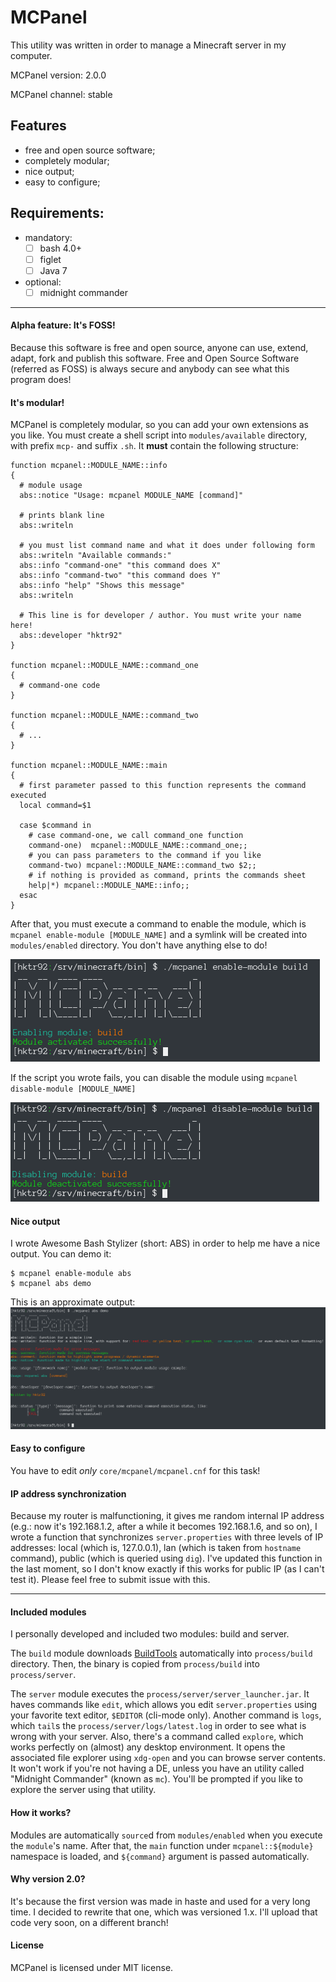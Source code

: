 MCPanel
=======

This utility was written in order to manage a Minecraft server in my computer.



MCPanel version: 2.0.0

MCPanel channel: stable

## Features
- free and open source software;
- completely modular;
- nice output;
- easy to configure;

## Requirements:
- mandatory:
  - [ ] bash 4.0+
  - [ ] figlet
  - [ ] Java 7

- optional:
  - [ ] midnight commander

--------

#### Alpha feature: It's FOSS!
Because this software is free and open source, anyone can use, extend, adapt, fork and publish this software.
Free and Open Source Software (referred as FOSS) is always secure and anybody can see what this program does!

#### It's modular!
MCPanel is completely modular, so you can add your own extensions as you like. You must create a shell script
into `modules/available` directory, with prefix `mcp-` and suffix `.sh`. It **must** contain the following
structure:
```shell
function mcpanel::MODULE_NAME::info
{
  # module usage
  abs::notice "Usage: mcpanel MODULE_NAME [command]"

  # prints blank line
  abs::writeln

  # you must list command name and what it does under following form
  abs::writeln "Available commands:"
  abs::info "command-one" "this command does X"
  abs::info "command-two" "this command does Y"
  abs::info "help" "Shows this message"
  abs::writeln

  # This line is for developer / author. You must write your name here!
  abs::developer "hktr92"
}

function mcpanel::MODULE_NAME::command_one
{
  # command-one code
}

function mcpanel::MODULE_NAME::command_two
{
  # ...
}

function mcpanel::MODULE_NAME::main
{
  # first parameter passed to this function represents the command executed
  local command=$1

  case $command in
    # case command-one, we call command_one function
    command-one)  mcpanel::MODULE_NAME::command_one;;
    # you can pass parameters to the command if you like
    command-two) mcpanel::MODULE_NAME::command_two $2;;
    # if nothing is provided as command, prints the commands sheet
    help|*) mcpanel::MODULE_NAME::info;;
  esac
}
```

After that, you must execute a command to enable the module, which is `mcpanel enable-module [MODULE_NAME]`
and a symlink will be created into `modules/enabled` directory. You don't have anything else to do!

![mcpanel enable module](_docs/mcp_module-enable_simple.png)

If the script you wrote fails, you can disable the module using `mcpanel disable-module [MODULE_NAME]`

![mcpanel disable module](_docs/mcp_module-disable_simple.png)

#### Nice output
I wrote Awesome Bash Stylizer (short: ABS) in order to help me have a nice output. You can demo it:

    $ mcpanel enable-module abs
    $ mcpanel abs demo

This is an approximate output:
![awesome bash stylizer demo](_docs/mcp_abs_demo.png)

#### Easy to configure
You have to edit *only* `core/mcpanel/mcpanel.cnf` for this task!

#### IP address synchronization
Because my router is malfunctioning, it gives me random internal IP address (e.g.: now it's 192.168.1.2, after a while it becomes 192.168.1.6, and so on), I wrote a function that synchronizes `server.properties` with three levels of IP addresses: local (which is, 127.0.0.1), lan (which is taken from `hostname` command), public (which is queried using `dig`). I've updated this function in the last moment, so I don't know exactly if this works for public IP (as I can't test it). Please feel free to submit issue with this.

--------

#### Included modules
I personally developed and included two modules: build and server.

The `build` module downloads [BuildTools](https://www.spigotmc.org/wiki/buildtools/) automatically into `process/build` directory.
Then, the binary is copied from `process/build` into `process/server`.

The `server` module executes the `process/server/server_launcher.jar`.
It haves commands like `edit`, which allows you edit `server.properties` using your favorite text editor, `$EDITOR` (cli-mode only).
Another command is `logs`, which `tail`s the `process/server/logs/latest.log` in order to see what is wrong with your server.
Also, there's a command called `explore`, which works perfectly on (almost) any desktop environment. It opens the associated file explorer using `xdg-open` and you can browse server contents. It won't work if you're not having a DE, unless you have an utility called "Midnight Commander" (known as `mc`). You'll be prompted if you like to explore the server using that utility.

#### How it works?
Modules are automatically `source`d from `modules/enabled` when you execute the `module`'s name.
After that, the `main` function under `mcpanel::${module}` namespace is loaded, and `${command}` argument is passed automatically.

#### Why version 2.0?
It's because the first version was made in haste and used for a very long time. I decided to rewrite that one, which was versioned 1.x. I'll upload that code very soon, on a different branch!

#### License
MCPanel is licensed under MIT license.
